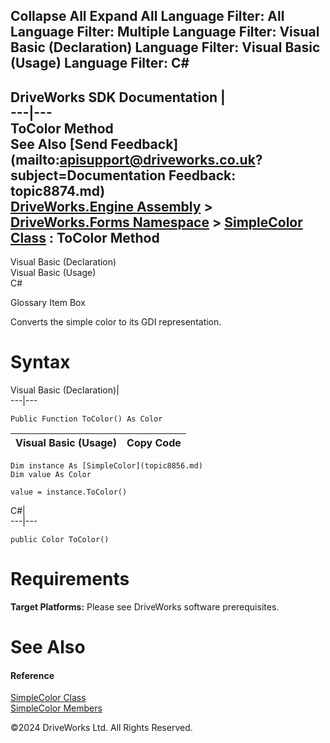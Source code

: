        

 Collapse All Expand All  Language Filter: All  Language Filter: Multiple  Language Filter: Visual Basic (Declaration) Language Filter: Visual Basic (Usage) Language Filter: C#  
---  
DriveWorks SDK Documentation  |   
---|---  
ToColor Method   
See Also [Send Feedback](mailto:apisupport@driveworks.co.uk?subject=Documentation Feedback: topic8874.md)  
[DriveWorks.Engine Assembly](topic2156.md) > [DriveWorks.Forms Namespace](topic7266.md) > [SimpleColor Class](topic8856.md) : ToColor Method  
---  
  
Visual Basic (Declaration)    
Visual Basic (Usage)    
C# 

Glossary Item Box

Converts the simple color to its GDI representation. 

# Syntax

Visual Basic (Declaration)|   
---|---  
      
    
    Public Function ToColor() As Color  
  
Visual Basic (Usage)| Copy Code  
---|---  
      
    
    Dim instance As [SimpleColor](topic8856.md)
    Dim value As Color
     
    value = instance.ToColor()  
  
C#|   
---|---  
      
    
    public Color ToColor()  
  
# Requirements

**Target Platforms:** Please see DriveWorks software prerequisites.

# See Also

#### Reference

[SimpleColor Class](topic8856.md)   
[SimpleColor Members](topic8857.md)

©2024 DriveWorks Ltd. All Rights Reserved.
